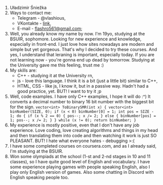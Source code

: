 1. Uładzimir Śniežka
1. Ways to contact me:
    * Telegram - @vlashious,
    * VKontakte - [link](https://vk.com/vlashious),
    * E-mail - flashro561@gmail.com;
1. Well, you already know my name by now. I'm 19yo, studying at the BSUIR, sophomore. Looking for new experience and knowledge, especially in front-end. I just love how sites nowadays are modern and simple but yet gorgeous. That's why I decided to try these courses. And yes, I understand that leraning is important, especially today. If you are not learning now - you're gonna end up dead by tomorrow. Studying at the University gave me this feeling, trust me :)
1. My skills are:
    * C++ - studying it at the University rn,
    * js - love this language. I think it is a bit (just a little bit) similar to C++,
    * HTML, CSS - like js, I know it, but in a passive way. Hadn't had a good practice, yet. BUT! I want to try it ;p
1. Well, code examples. I have only C++ examples, I hope it will do :^) It converts a decimal number to binary 16 bit number with the biggest bit for the sign.
`vector<int> ToBinarySMR(int x) {
	vector<int> binNumber(SIZE, 0);
	if (x < 0) binNumber[0] = 1;
	int pos = SIZE - 1;
	do {
		if (x % 2 == 0) {
			pos--;
			x /= 2;
		}
		else {
			binNumber[pos] = 1;
			pos--;
			x /= 2;
		}
	} while (x != 0);
	return binNumber;
}`
1. My experience is mostly positive, even that I don't have any job experience. Love coding, love creating algorithms and things in my head and then translating them into code and then watching it work is just SO PLEASANT. BUT! I hate what everyone hates - debugging >:(
1. I have some completed courses on coursera.com, and as I already said, I'm studying at the BSUIR.
1. Won some olympiads at the school (1-st and 2-nd stages in 10 and 11 classes), so I have quite good level of English and vocabulary. I have some experience playing games with people speaking English, also I play only English version of games. Also some chatting in Discord with English speaking people too.